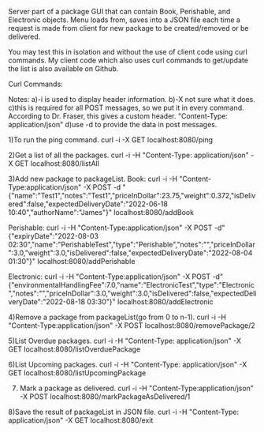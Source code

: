Server part of a package GUI that can contain Book, Perishable, and Electronic objects. Menu loads from, saves into a JSON file each time a request is made from client for new package to be created/removed or be delivered.

You may test this in isolation and without the use of client code using curl commands. My client code which also uses curl commands to get/update the list is also available on Github.


Curl Commands:

Notes:
a)-i is used to display header information.
b)-X not sure what it does.
c)this is required for all POST messages, so we put it in every command.
    According to Dr. Fraser, this gives a custom header. "Content-Type: application/json"
d)use -d to provide the data in post messages.



1)To run the ping command.
curl -i -X GET localhost:8080/ping


2)Get a list of all the packages.
curl -i -H "Content-Type: application/json" -X GET localhost:8080/listAll

3)Add new package to packageList.
Book:
curl -i -H "Content-Type:application/json" -X POST -d "{\"name\":\"Test1\",\"notes\":\"Test1\",\"priceInDollar\":23.75,\"weight\":0.372,\"isDelivered\":false,\"expectedDeliveryDate\":\"2022-06-18 10:40\",\"authorName\":\"James\"}" localhost:8080/addBook

Perishable:
curl -i -H "Content-Type:application/json" -X POST -d"{\"expiryDate\":\"2022-08-03 02:30\",\"name\":\"PerishableTest\",\"type\":\"Perishable\",\"notes\":\"\",\"priceInDollar\":3.0,\"weight\":3.0,\"isDelivered\":false,\"expectedDeliveryDate\":\"2022-08-04 01:30\"}"  localhost:8080/addPerishable

Electronic:
curl -i -H "Content-Type:application/json" -X POST -d"{\"environmentalHandlingFee\":7.0,\"name\":\"ElectronicTest\",\"type\":\"Electronic\",\"notes\":\"\",\"priceInDollar\":3.0,\"weight\":3.0,\"isDelivered\":false,\"expectedDeliveryDate\":\"2022-08-18 03:30\"}"  localhost:8080/addElectronic


4)Remove a package from packageList(go from 0 to n-1).
curl -i -H "Content-Type:application/json" -X POST localhost:8080/removePackage/2

5)List Overdue packages.
curl -i -H "Content-Type: application/json" -X GET localhost:8080/listOverduePackage

6)List Upcoming packages.
curl -i -H "Content-Type: application/json" -X GET localhost:8080/listUpcomingPackage


7) Mark a package as delivered.
curl -i -H "Content-Type:application/json" -X POST localhost:8080/markPackageAsDelivered/1


8)Save the result of packageList in JSON file.
curl -i -H "Content-Type: application/json" -X GET localhost:8080/exit
